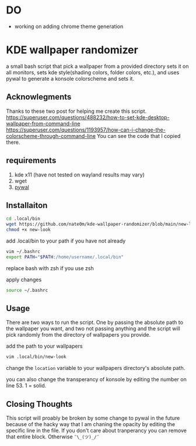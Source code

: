 # DO

- working on adding chrome theme generation

# KDE wallpaper randomizer

a small bash script that pick a wallpaper from a provided directory sets it on all monitors, sets kde style(shading colors, folder colors, etc.), and uses pywal to generate a konsole colorscheme and sets it.

## Acknowlegments

Thanks to these two post for helping me create this script.
<https://superuser.com/questions/488232/how-to-set-kde-desktop-wallpaper-from-command-line>
<https://superuser.com/questions/1193957/how-can-i-change-the-colorscheme-through-command-line>
You can see the code that I copied there.

## requirements 

1. kde x11 (have not tested on wayland results may vary)
2. wget
3. [pywal](https://github.com/dylanaraps/pywal/wiki/Installation)

## Installaiton

```sh
cd .local/bin
wget https://github.com/nate0m/kde-wallpaper-randomizer/blob/main/new-look
chmod +x new-look 
```
add .local/bin to your path if you have not already
```sh 
vim ~/.bashrc
export PATH="$PATH:/home/username/.local/bin"
```
replace bash with zsh if you use zsh

apply changes
```sh
source ~/.bashrc
```

## Usage
There are two ways to run the script. One by passing the absolute path to the wallpaper you want, and two not passing anything and the script will pick randomly from the directory of wallpapers you provide.

add the path to your wallpapers
```sh
vim .local/bin/new-look
```
change the `location` variable to your wallpapers directory's absolute path.

you can also change the transperancy of konsole by editing the number on line 53. 1 = solid.

## Closing Thoughts
This script will proably be broken by some change to pywal in the future because of the hacky way that I am chaning the opacity by editing the specific line in the file. If you don't care about tranperancy you can remove that entire block. Otherwise `¯\_(ツ)_/¯`



